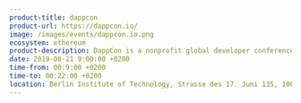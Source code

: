 ```yaml
---
product-title: dappcon
product-url: https://dappcon.io/
image: /images/events/dappcon.io.png
ecosystem: ethereum
product-description: DappCon is a nonprofit global developer conference focusing on decentralized applications, tooling, and foundational infrastructure on Ethereum. The conference, organized by developers for developers, aims to encourage critical discussions on the next generation of dapps and provide learning opportunities for developers who strive to build Ethereum’s core infrastructure and applications.
date: 2019-08-21 9:00:00 +0200
time-from: 00:9:00 +0200
time-to: 00:22:00 +0200
location: Berlin Institute of Technology, Strasse des 17. Juni 135, 10623 Berlin, GERMANY
---
```

